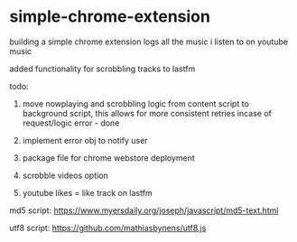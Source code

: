 # simple-chrome-extension
building a simple chrome extension
logs all the music i listen to on youtube music

added functionality for scrobbling tracks to lastfm


todo:
1. move nowplaying and scrobbling logic from content script to background script,
this allows for more consistent retries incase of request/logic error - done

2. implement error obj to notify user

3. package file for chrome webstore deployment

4. scrobble videos option

5. youtube likes = like track on lastfm

md5 script: https://www.myersdaily.org/joseph/javascript/md5-text.html

utf8 script: https://github.com/mathiasbynens/utf8.js